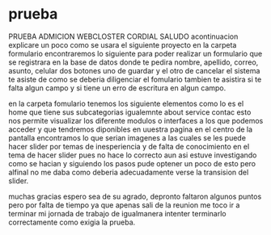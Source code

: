 # prueba
PRUEBA ADMICION WEBCLOSTER
CORDIAL SALUDO 
acontinuacion explicare un poco como se usara el siguiente proyecto
en la carpeta formulario encontraremos lo siguiente para poder realizar un formulario que se registrara en la base de datos donde te pedira nombre, apellido, correo, asunto, celular dos botones uno de guardar y el otro de cancelar el sistema te asiste de como se deberia diligenciar el fomulario tambien te asistira si te falta algun campo y si tiene un erro de escritura en algun campo.

en la carpeta fomulario tenemos los siguiente elementos como lo es el home que tiene sus subcategorias igualemnte about service contac esto nos permite visualizar los diferente modulos o interfaces a los que podemos acceder y que tendremos diponibles en uuestra pagina en el centro de la pantalla encontramos lo que serian imagenes a las cuales se les puede hacer slider por temas de inesperiencia y de falta de conocimiento en el tema de hacer slider pues no hace lo correcto aun asi estuve investigando  como se hacian y siguiendo los pasos pude optener un poco de esto pero alfinal no me daba como deberia adecuadamente verse la transision del slider.

muchas gracias espero sea de su agrado, depronto faltaron algunos puntos pero por falta de tiempo ya que apenas sali de la reunion me toco ir a terminar mi jornada de trabajo de igualmanera intenter terminarlo correctamente como exigia la prueba.
